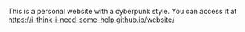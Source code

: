 This is a personal website with a cyberpunk style. You can access it at https://i-think-i-need-some-help.github.io/website/